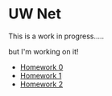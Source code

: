 # UW Net #

This is a work in progress.....

but I'm working on it!

- [Homework 0](./hw0.md)
- [Homework 1](./hw1.md)
- [Homework 2](./hw2.md)
